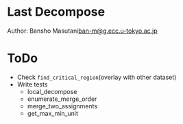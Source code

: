# Last Decompose

Author: Bansho Masutani<ban-m@g.ecc.u-tokyo.ac.jp>


# ToDo

- Check `find_critical_region`(overlay with other dataset)
- Write tests
  - local_decompose
  - enumerate_merge_order
  - merge_two_assignments
  - get_max_min_unit
